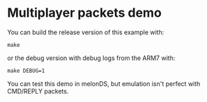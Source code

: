 # Multiplayer packets demo

You can build the release version of this example with:

```
make
```

or the debug version with debug logs from the ARM7 with:

```
make DEBUG=1
```

You can test this demo in melonDS, but emulation isn't perfect with CMD/REPLY
packets.
